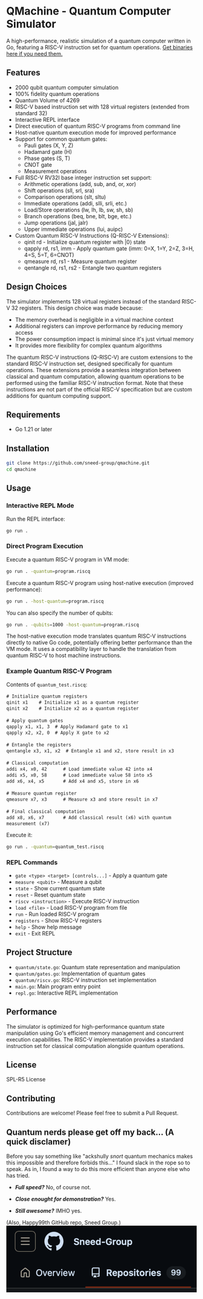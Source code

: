 # QMachine - Quantum Computer Simulator

A high-performance, realistic simulation of a quantum computer written in Go, featuring a RISC-V instruction set for quantum operations.
[Get binaries here if you need them.](https://github.com/Sneed-Group/qmachine/releases/latest)

## Features

- 2000 qubit quantum computer simulation
- 100% fidelity quantum operations
- Quantum Volume of 4269
- RISC-V based instruction set with 128 virtual registers (extended from standard 32)
- Interactive REPL interface
- Direct execution of quantum RISC-V programs from command line
- Host-native quantum execution mode for improved performance
- Support for common quantum gates:
  - Pauli gates (X, Y, Z)
  - Hadamard gate (H)
  - Phase gates (S, T)
  - CNOT gate
  - Measurement operations
- Full RISC-V RV32I base integer instruction set support:
  - Arithmetic operations (add, sub, and, or, xor)
  - Shift operations (sll, srl, sra)
  - Comparison operations (slt, sltu)
  - Immediate operations (addi, slli, srli, etc.)
  - Load/Store operations (lw, lh, lb, sw, sh, sb)
  - Branch operations (beq, bne, blt, bge, etc.)
  - Jump operations (jal, jalr)
  - Upper immediate operations (lui, auipc)
- Custom Quantum RISC-V Instructions (Q-RISC-V Extensions):
  - qinit rd - Initialize quantum register with |0⟩ state
  - qapply rd, rs1, imm - Apply quantum gate (imm: 0=X, 1=Y, 2=Z, 3=H, 4=S, 5=T, 6=CNOT)
  - qmeasure rd, rs1 - Measure quantum register
  - qentangle rd, rs1, rs2 - Entangle two quantum registers

## Design Choices

The simulator implements 128 virtual registers instead of the standard RISC-V 32 registers. This design choice was made because:
- The memory overhead is negligible in a virtual machine context
- Additional registers can improve performance by reducing memory access
- The power consumption impact is minimal since it's just virtual memory
- It provides more flexibility for complex quantum algorithms

The quantum RISC-V instructions (Q-RISC-V) are custom extensions to the standard RISC-V instruction set, designed specifically for quantum operations. These extensions provide a seamless integration between classical and quantum computation, allowing quantum operations to be performed using the familiar RISC-V instruction format. Note that these instructions are not part of the official RISC-V specification but are custom additions for quantum computing support.

## Requirements

- Go 1.21 or later

## Installation

```bash
git clone https://github.com/sneed-group/qmachine.git
cd qmachine
```

## Usage

### Interactive REPL Mode
Run the REPL interface:
```bash
go run .
```

### Direct Program Execution
Execute a quantum RISC-V program in VM mode:
```bash
go run . -quantum=program.riscq
```

Execute a quantum RISC-V program using host-native execution (improved performance):
```bash
go run . -host-quantum=program.riscq
```

You can also specify the number of qubits:
```bash
go run . -qubits=1000 -host-quantum=program.riscq
```

The host-native execution mode translates quantum RISC-V instructions directly to native Go code, potentially offering better performance than the VM mode. It uses a compatibility layer to handle the translation from quantum RISC-V to host machine instructions.

### Example Quantum RISC-V Program

Contents of `quantum_test.riscq`:
```
# Initialize quantum registers
qinit x1    # Initialize x1 as a quantum register
qinit x2    # Initialize x2 as a quantum register

# Apply quantum gates
qapply x1, x1, 3  # Apply Hadamard gate to x1
qapply x2, x2, 0  # Apply X gate to x2

# Entangle the registers
qentangle x3, x1, x2  # Entangle x1 and x2, store result in x3

# Classical computation
addi x4, x0, 42      # Load immediate value 42 into x4
addi x5, x0, 58      # Load immediate value 58 into x5
add x6, x4, x5       # Add x4 and x5, store in x6

# Measure quantum register
qmeasure x7, x3      # Measure x3 and store result in x7

# Final classical computation
add x8, x6, x7       # Add classical result (x6) with quantum measurement (x7)
```

Execute it:
```bash
go run . -quantum=quantum_test.riscq
```

### REPL Commands

- `gate <type> <target> [controls...]` - Apply a quantum gate
- `measure <qubit>` - Measure a qubit
- `state` - Show current quantum state
- `reset` - Reset quantum state
- `riscv <instruction>` - Execute RISC-V instruction
- `load <file>` - Load RISC-V program from file
- `run` - Run loaded RISC-V program
- `registers` - Show RISC-V registers
- `help` - Show help message
- `exit` - Exit REPL

## Project Structure

- `quantum/state.go`: Quantum state representation and manipulation
- `quantum/gates.go`: Implementation of quantum gates
- `quantum/riscv.go`: RISC-V instruction set implementation
- `main.go`: Main program entry point
- `repl.go`: Interactive REPL implementation

## Performance

The simulator is optimized for high-performance quantum state manipulation using Go's efficient memory management and concurrent execution capabilities. The RISC-V implementation provides a standard instruction set for classical computation alongside quantum operations.

## License

SPL-R5 License

## Contributing

Contributions are welcome! Please feel free to submit a Pull Request. 

## Quantum nerds please get off my back... (A quick disclamer)

Before you say something like "ackshully *snort* quantum mechanics makes this impossible and therefore forbids this..." I found slack in the rope so to speak. As in, I found a way to do this more efficient than anyone else who has tried.

* ***Full speed?*** No, of course not.

* ***Close enought for demonstration?*** Yes.

* ***Still awesome?*** IMHO yes.

(Also, Happy99th GitHub repo, Sneed Group.)
![99 repos in Sneed Group GitHub org.](99repos.png)
